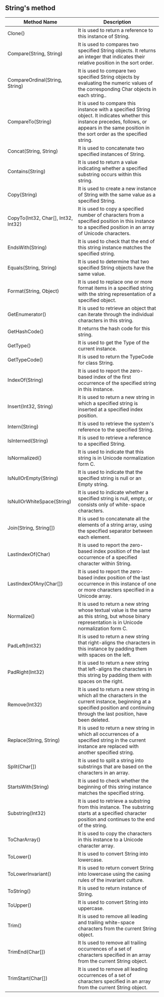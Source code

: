 ## String's method



| Method Name | Description |
| --- | --- |
| Clone() | It is used to return a reference to this instance of String. |
| Compare(String, String) | It is used to compares two specified String objects. It returns an integer that indicates their relative position in the sort order. |
| CompareOrdinal(String, String) | It is used to compare two specified String objects by evaluating the numeric values of the corresponding Char objects in each string.. |
| CompareTo(String) | It is used to compare this instance with a specified String object. It indicates whether this instance precedes, follows, or appears in the same position in the sort order as the specified string. |
| Concat(String, String) | It is used to concatenate two specified instances of String. |
| Contains(String) | It is used to return a value indicating whether a specified substring occurs within this string. |
| Copy(String) | It is used to create a new instance of String with the same value as a specified String. |
| CopyTo(Int32, Char[], Int32, Int32) | It is used to copy a specified number of characters from a specified position in this instance to a specified position in an array of Unicode characters. |
| EndsWith(String) | It is used to check that the end of this string instance matches the specified string. |
| Equals(String, String) | It is used to determine that two specified String objects have the same value. |
| Format(String, Object) | It is used to replace one or more format items in a specified string with the string representation of a specified object. |
| GetEnumerator() | It is used to retrieve an object that can iterate through the individual characters in this string. |
| GetHashCode() | It returns the hash code for this string. |
| GetType() | It is used to get the Type of the current instance. |
| GetTypeCode() | It is used to return the TypeCode for class String. |
| IndexOf(String) | It is used to report the zero-based index of the first occurrence of the specified string in this instance. |
| Insert(Int32, String) | It is used to return a new string in which a specified string is inserted at a specified index position. |
| Intern(String) | It is used to retrieve the system's reference to the specified String. |
| IsInterned(String) | It is used to retrieve a reference to a specified String. |
| IsNormalized() | It is used to indicate that this string is in Unicode normalization form C. |
| IsNullOrEmpty(String) | It is used to indicate that the specified string is null or an Empty string. |
| IsNullOrWhiteSpace(String) | It is used to indicate whether a specified string is null, empty, or consists only of white-space characters. |
| Join(String, String[]) | It is used to concatenate all the elements of a string array, using the specified separator between each element. |
| LastIndexOf(Char) | It is used to report the zero-based index position of the last occurrence of a specified character within String. |
| LastIndexOfAny(Char[]) | It is used to report the zero-based index position of the last occurrence in this instance of one or more characters specified in a Unicode array. |
| Normalize() | It is used to return a new string whose textual value is the same as this string, but whose binary representation is in Unicode normalization form C. |
| PadLeft(Int32) | It is used to return a new string that right-aligns the characters in this instance by padding them with spaces on the left. |
| PadRight(Int32) | It is used to return a new string that left-aligns the characters in this string by padding them with spaces on the right. |
| Remove(Int32) | It is used to return a new string in which all the characters in the current instance, beginning at a specified position and continuing through the last position, have been deleted. |
| Replace(String, String) | It is used to return a new string in which all occurrences of a specified string in the current instance are replaced with another specified string. |
| Split(Char[]) | It is used to split a string into substrings that are based on the characters in an array. |
| StartsWith(String) | It is used to check whether the beginning of this string instance matches the specified string. |
| Substring(Int32) | It is used to retrieve a substring from this instance. The substring starts at a specified character position and continues to the end of the string. |
| ToCharArray() | It is used to copy the characters in this instance to a Unicode character array. |
| ToLower() | It is used to convert String into lowercase. |
| ToLowerInvariant() | It is used to return convert String into lowercase using the casing rules of the invariant culture. |
| ToString() | It is used to return instance of String. |
| ToUpper() | It is used to convert String into uppercase. |
| Trim() | It is used to remove all leading and trailing white-space characters from the current String object. |
| TrimEnd(Char[]) | It Is used to remove all trailing occurrences of a set of characters specified in an array from the current String object. |
| TrimStart(Char[]) | It is used to remove all leading occurrences of a set of characters specified in an array from the current String object. |
